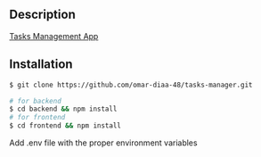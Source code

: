 ## Description

[Tasks Management App](https://github.com/omar-diaa-48/tasks-manager)

## Installation

```bash
$ git clone https://github.com/omar-diaa-48/tasks-manager.git
```

```bash
# for backend
$ cd backend && npm install
# for frontend
$ cd frontend && npm install
```

Add .env file with the proper environment variables
